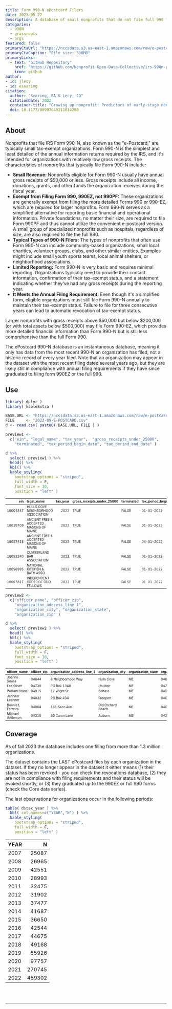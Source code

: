 ```yaml
---
title: Form 990-N ePostcard Filers
date: 2023-05-27
description: A database of small nonprofits that do not file full 990 forms. 
categories:
  - 990N
  - grassroots
  - orgs
featured: false
primaryCtaUrl: "https://nccsdata.s3.us-east-1.amazonaws.com/raw/e-postcard/2023-09-E-POSTCARD.csv"
primaryCtaCaption: "File size: 330MB"
primaryLinks:
  - text: "GitHub Repository"
    href: "https://github.com/Nonprofit-Open-Data-Collective/irs-990n-postcard-filers"
    icon: github
author:
- id: jlecy
- id: esearing
citation: 
  author: "Searing, EA & Lecy, JD"
  citationDate: 2022
  container-title: "Growing up nonprofit: Predictors of early-stage nonprofit formalization. Nonprofit and Voluntary Sector Quarterly, 51(3), 680-698"
  doi: 10.1177/08997640211014280
---
```



## About 

Nonprofits that file IRS Form 990-N, also known as the "e-Postcard," are typically small tax-exempt organizations. Form 990-N is the simplest and least detailed of the annual information returns required by the IRS, and it's intended for organizations with relatively low gross receipts. The characteristics of nonprofits that typically file Form 990-N include:

* **Small Revenue:** Nonprofits eligible for Form 990-N usually have annual gross receipts of $50,000 or less. Gross receipts include all income, donations, grants, and other funds the organization receives during the fiscal year.
* **Exempt from Filing Form 990, 990EZ, not 990PF:** These organizations are generally exempt from filing the more detailed Forms 990 or 990-EZ, which are required for larger nonprofits. Form 990-N serves as a simplified alternative for reporting basic financial and operational information. Private foundations, no matter their size, are required to file Form 990PF and thus cannot utilize the convenient e-postcard version. A small group of specialized nonprofits such as hospitals, regardless of size, are also required to file the full 990.
* **Typical Types of 990-N Filers:** The types of nonprofits that often use Form 990-N can include community-based organizations, small local charities, volunteer groups, clubs, and other similar entities. Examples might include small youth sports teams, local animal shelters, or neighborhood associations.
* **Limited Reporting:** Form 990-N is very basic and requires minimal reporting. Organizations typically need to provide their contact information, confirmation of their tax-exempt status, and a statement indicating whether they've had any gross receipts during the reporting year.
* **It Meets the Annual Filing Requirement:** Even though it's a simplified form, eligible organizations must still file Form 990-N annually to maintain their tax-exempt status. Failure to file for three consecutive years can lead to automatic revocation of tax-exempt status.

Larger nonprofits with gross receipts above $50,000 but below $200,000 (or with total assets below $500,000) may file Form 990-EZ, which provides more detailed financial information than Form 990-N but is still less comprehensive than the full Form 990.

The ePostcard 990-N database is an instantaneous database, meaning it only has data from the most recent 990-N an organization has filed, not a historic record of every year filed. Note that an organization may appear in the dataset with the most recent filing dated several years ago, but they are likely still in compliance with annual filing requirements if they have since graduated to filing form 990EZ or the full 990. 

## Use

```r
library( dplyr )
library( kableExtra )

BASE.URL <- "https://nccsdata.s3.us-east-1.amazonaws.com/raw/e-postcard/"
FILE     <- "2023-09-E-POSTCARD.csv" 
d <- read.csv( paste0( BASE.URL, FILE ) )

preview1 <- 
  c("ein", "legal_name", "tax_year",  "gross_receipts_under_25000", 
    "terminated", "tax_period_begin_date", "tax_period_end_date" )

d %>%
  select( preview1 ) %>%
  head() %>%  
  kbl() %>%
  kable_styling( 
    bootstrap_options = "striped", 
    full_width = F,
    font_size = 10, 
    position = "left" )
```

<table class="table table-striped" style="font-size: 10px; width: auto !important; ">
 <thead>
  <tr>
   <th style="text-align:right;"> ein </th>
   <th style="text-align:left;"> legal_name </th>
   <th style="text-align:right;"> tax_year </th>
   <th style="text-align:left;"> gross_receipts_under_25000 </th>
   <th style="text-align:left;"> terminated </th>
   <th style="text-align:left;"> tax_period_begin_date </th>
   <th style="text-align:left;"> tax_period_end_date </th>
  </tr>
 </thead>
<tbody>
  <tr>
   <td style="text-align:right;"> 10002847 </td>
   <td style="text-align:left;"> HULLS COVE NEIGHBORHOOD ASSOCIATION </td>
   <td style="text-align:right;"> 2022 </td>
   <td style="text-align:left;"> TRUE </td>
   <td style="text-align:left;"> FALSE </td>
   <td style="text-align:left;"> 01-01-2022 </td>
   <td style="text-align:left;"> 12-31-2022 </td>
  </tr>
  <tr>
   <td style="text-align:right;"> 10019709 </td>
   <td style="text-align:left;"> ANCIENT FREE &amp; ACCEPTED MASONS OF MAINE </td>
   <td style="text-align:right;"> 2022 </td>
   <td style="text-align:left;"> TRUE </td>
   <td style="text-align:left;"> FALSE </td>
   <td style="text-align:left;"> 01-01-2022 </td>
   <td style="text-align:left;"> 12-31-2022 </td>
  </tr>
  <tr>
   <td style="text-align:right;"> 10027415 </td>
   <td style="text-align:left;"> ANCIENT FREE &amp; ACCEPTED MASONS OF MAINE </td>
   <td style="text-align:right;"> 2022 </td>
   <td style="text-align:left;"> TRUE </td>
   <td style="text-align:left;"> FALSE </td>
   <td style="text-align:left;"> 04-01-2022 </td>
   <td style="text-align:left;"> 03-31-2023 </td>
  </tr>
  <tr>
   <td style="text-align:right;"> 10052240 </td>
   <td style="text-align:left;"> CUMBERLAND BAR ASSOCIATION </td>
   <td style="text-align:right;"> 2022 </td>
   <td style="text-align:left;"> TRUE </td>
   <td style="text-align:left;"> FALSE </td>
   <td style="text-align:left;"> 01-01-2022 </td>
   <td style="text-align:left;"> 12-31-2022 </td>
  </tr>
  <tr>
   <td style="text-align:right;"> 10056995 </td>
   <td style="text-align:left;"> NATIONAL KITCHEN &amp; BATH ASSO </td>
   <td style="text-align:right;"> 2022 </td>
   <td style="text-align:left;"> TRUE </td>
   <td style="text-align:left;"> FALSE </td>
   <td style="text-align:left;"> 01-01-2022 </td>
   <td style="text-align:left;"> 12-31-2022 </td>
  </tr>
  <tr>
   <td style="text-align:right;"> 10067817 </td>
   <td style="text-align:left;"> INDEPENDENT ORDER OF ODD FELLOWS </td>
   <td style="text-align:right;"> 2022 </td>
   <td style="text-align:left;"> TRUE </td>
   <td style="text-align:left;"> FALSE </td>
   <td style="text-align:left;"> 01-01-2022 </td>
   <td style="text-align:left;"> 12-31-2022 </td>
  </tr>
</tbody>
</table>

```r
preview2 <- 
  c("officer_name", "officer_zip", 
    "organization_address_line_1", 
    "organization_city", "organization_state", 
    "organization_zip" )

d %>%
  select( preview2 ) %>%
  head() %>%  
  kbl() %>%
  kable_styling( 
    bootstrap_options = "striped", 
    full_width = F,
    font_size = 10, 
    position = "left" )
```



<table class="table table-striped" style="font-size: 10px; width: auto !important; ">
 <thead>
  <tr>
   <th style="text-align:left;"> officer_name </th>
   <th style="text-align:left;"> officer_zip </th>
   <th style="text-align:left;"> organization_address_line_1 </th>
   <th style="text-align:left;"> organization_city </th>
   <th style="text-align:left;"> organization_state </th>
   <th style="text-align:left;"> organization_zip </th>
  </tr>
 </thead>
<tbody>
  <tr>
   <td style="text-align:left;"> Joanne Sousa </td>
   <td style="text-align:left;"> 04644 </td>
   <td style="text-align:left;"> 6 Neighborhood Way </td>
   <td style="text-align:left;"> Hulls Cove </td>
   <td style="text-align:left;"> ME </td>
   <td style="text-align:left;"> 04644 </td>
  </tr>
  <tr>
   <td style="text-align:left;"> Lee Oliver </td>
   <td style="text-align:left;"> 04730 </td>
   <td style="text-align:left;"> PO Box 1348 </td>
   <td style="text-align:left;"> Houlton </td>
   <td style="text-align:left;"> ME </td>
   <td style="text-align:left;"> 04730 </td>
  </tr>
  <tr>
   <td style="text-align:left;"> William Bruns </td>
   <td style="text-align:left;"> 04915 </td>
   <td style="text-align:left;"> 17 Wight St </td>
   <td style="text-align:left;"> Belfast </td>
   <td style="text-align:left;"> ME </td>
   <td style="text-align:left;"> 04915 </td>
  </tr>
  <tr>
   <td style="text-align:left;"> Jennifer Lechner </td>
   <td style="text-align:left;"> 04032 </td>
   <td style="text-align:left;"> PO Box 434 </td>
   <td style="text-align:left;"> Freeport </td>
   <td style="text-align:left;"> ME </td>
   <td style="text-align:left;"> 04032 </td>
  </tr>
  <tr>
   <td style="text-align:left;"> Bonnie L Ferreira </td>
   <td style="text-align:left;"> 04064 </td>
   <td style="text-align:left;"> 161 Saco Ave </td>
   <td style="text-align:left;"> Old Orchard Beach </td>
   <td style="text-align:left;"> ME </td>
   <td style="text-align:left;"> 04064 </td>
  </tr>
  <tr>
   <td style="text-align:left;"> Michael Anderson </td>
   <td style="text-align:left;"> 04210 </td>
   <td style="text-align:left;"> 80 Caron Lane </td>
   <td style="text-align:left;"> Auburn </td>
   <td style="text-align:left;"> ME </td>
   <td style="text-align:left;"> 04210 </td>
  </tr>
</tbody>
</table>

## Coverage 

As of fall 2023 the database includes one filing from more than 1.3 million organizations. 

The dataset contains the LAST ePostcard files by each organization in the dataset. If they no longer appear in the dataset it either means (1) their status has been revoked - you can check the revocations database, (2) they are not in compliance with filing requirements and their status will be evoked shortly, or (3) they graduated up to the 990EZ or full 990 forms (check the Core data series). 

The last observations for organizations occur in the following periods: 

```r
table( d$tax_year ) %>% 
  kbl( col.names=c("YEAR","N") ) %>%
  kable_styling( 
    bootstrap_options = "striped", 
    full_width = F, 
    position = "left" )
```

<table class="table table-striped" style="width: auto !important; ">
 <thead>
  <tr>
   <th style="text-align:left;"> YEAR </th>
   <th style="text-align:right;"> N </th>
  </tr>
 </thead>
<tbody>
  <tr>
   <td style="text-align:left;"> 2007 </td>
   <td style="text-align:right;"> 25087 </td>
  </tr>
  <tr>
   <td style="text-align:left;"> 2008 </td>
   <td style="text-align:right;"> 26965 </td>
  </tr>
  <tr>
   <td style="text-align:left;"> 2009 </td>
   <td style="text-align:right;"> 42551 </td>
  </tr>
  <tr>
   <td style="text-align:left;"> 2010 </td>
   <td style="text-align:right;"> 28993 </td>
  </tr>
  <tr>
   <td style="text-align:left;"> 2011 </td>
   <td style="text-align:right;"> 32475 </td>
  </tr>
  <tr>
   <td style="text-align:left;"> 2012 </td>
   <td style="text-align:right;"> 31902 </td>
  </tr>
  <tr>
   <td style="text-align:left;"> 2013 </td>
   <td style="text-align:right;"> 37477 </td>
  </tr>
  <tr>
   <td style="text-align:left;"> 2014 </td>
   <td style="text-align:right;"> 41687 </td>
  </tr>
  <tr>
   <td style="text-align:left;"> 2015 </td>
   <td style="text-align:right;"> 36650 </td>
  </tr>
  <tr>
   <td style="text-align:left;"> 2016 </td>
   <td style="text-align:right;"> 42544 </td>
  </tr>
  <tr>
   <td style="text-align:left;"> 2017 </td>
   <td style="text-align:right;"> 44675 </td>
  </tr>
  <tr>
   <td style="text-align:left;"> 2018 </td>
   <td style="text-align:right;"> 49168 </td>
  </tr>
  <tr>
   <td style="text-align:left;"> 2019 </td>
   <td style="text-align:right;"> 55926 </td>
  </tr>
  <tr>
   <td style="text-align:left;"> 2020 </td>
   <td style="text-align:right;"> 97757 </td>
  </tr>
  <tr>
   <td style="text-align:left;"> 2021 </td>
   <td style="text-align:right;"> 270745 </td>
  </tr>
  <tr>
   <td style="text-align:left;"> 2022 </td>
   <td style="text-align:right;"> 459302 </td>
  </tr>
</tbody>
</table>


<br>
<br>
<hr>
<br>
<br>

